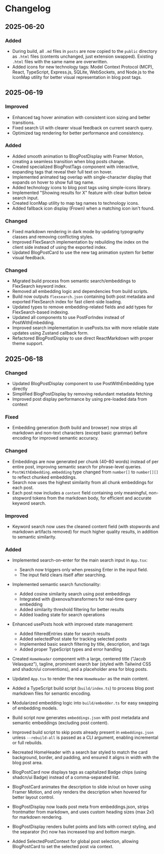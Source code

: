 # Changelog

## 2025-06-20

### Added

- During build, all `.md` files in `posts` are now copied to the `public` directory as `.html` files (contents unchanged, just extension swapped). Existing `.html` files with the same name are overwritten.
- Added icons for new technology tags: Model Context Protocol (MCP), React, TypeScript, Express.js, SQLite, WebSockets, and Node.js to the IconMap utility for better visual representation in blog post tags.

## 2025-06-19

### Improved

- Enhanced tag hover animation with consistent icon sizing and better transitions.
- Fixed search UI with clearer visual feedback on current search query.
- Optimized tag rendering for better performance and consistency.

### Added

- Added smooth animation to BlogPostDisplay with Framer Motion, creating a seamless transition when blog posts change.
- Created specialized BlogPostTags component with interactive, expanding tags that reveal their full text on hover.
- Implemented animated tag overlap with single-character display that expands on hover to show full tag name.
- Added technology icons to blog post tags using simple-icons library.
- Implemented "Showing results for X" feature with clear button below search input.
- Created IconMap utility to map tag names to technology icons.
- Added fallback icon display (Frown) when a matching icon isn't found.

### Changed

- Fixed markdown rendering in dark mode by updating typography classes and removing conflicting styles.
- Improved FlexSearch implementation by rebuilding the index on the client side instead of using the exported index.
- Updated BlogPostCard to use the new tag animation system for better visual feedback.

### Changed

- Migrated build process from semantic search/embeddings to FlexSearch keyword index.
- Removed all embedding logic and dependencies from build scripts.
- Build now outputs `flexsearch.json` containing both post metadata and exported FlexSearch index for fast client-side loading.
- Updated types to remove embedding-related fields and add types for FlexSearch-based indexing.
- Updated all components to use PostForIndex instead of PostWithEmbedding.
- Improved search implementation in usePosts.tsx with more reliable state updates using Zustand callback form.
- Refactored BlogPostDisplay to use direct ReactMarkdown with proper theme support.

## 2025-06-18

### Changed

- Updated BlogPostDisplay component to use PostWithEmbedding type directly
- Simplified BlogPostDisplay by removing redundant metadata fetching
- Improved post display performance by using pre-loaded data from context

### Fixed

- Embedding generation (both build and browser) now strips all markdown and non-text characters (except basic grammar) before encoding for improved semantic accuracy.

### Changed

- Embeddings are now generated per chunk (40–80 words) instead of per entire post, improving semantic search for phrase-level queries.
- `PostWithEmbedding.embedding` type changed from `number[]` to `number[][]` to reflect chunked embeddings.
- Search now uses the highest similarity from all chunk embeddings for each post.
- Each post now includes a `content` field containing only meaningful, non-stopword tokens from the markdown body, for efficient and accurate keyword search.

### Improved

- Keyword search now uses the cleaned content field (with stopwords and markdown artifacts removed) for much higher quality results, in addition to semantic similarity.

### Added

- Implemented search-on-enter for the main search input in `App.tsx`:
  - Search now triggers only when pressing Enter in the input field.
  - The input field clears itself after searching.
- Implemented semantic search functionality:

  - Added cosine similarity search using post embeddings
  - Integrated with @xenova/transformers for real-time query embedding
  - Added similarity threshold filtering for better results
  - Added loading state for search operations

- Enhanced usePosts hook with improved state management:

  - Added filteredEntries state for search results
  - Added selectedPost state for tracking selected posts
  - Implemented basic search filtering by title, description, and tags
  - Added proper TypeScript types and error handling

- Created `HomeHeader` component with a large, centered title ("Jacob Velasquez"), tagline, prominent search bar (styled with Tailwind CSS and shadcn/ui conventions), and a placeholder area for blog posts.
- Updated `App.tsx` to render the new `HomeHeader` as the main content.
- Added a TypeScript build script (`build/index.ts`) to process blog post markdown files for semantic encoding.
- Modularized embedding logic into `build/embedder.ts` for easy swapping of embedding models.
- Build script now generates `embeddings.json` with post metadata and semantic embeddings (excluding post content).
- Improved build script to skip posts already present in `embeddings.json` unless `--rebuild-all` is passed as a CLI argument, enabling incremental or full rebuilds.
- Recreated HomeHeader with a search bar styled to match the card background, border, and padding, and ensured it aligns in width with the blog post area.
- BlogPostCard now displays tags as capitalized Badge chips (using shadcn/ui Badge) instead of a comma-separated list.
- BlogPostCard animates the description to slide in/out on hover using Framer Motion, and only renders the description when hovered for better layout control.
- BlogPostDisplay now loads post meta from embeddings.json, strips frontmatter from markdown, and uses custom heading sizes (max 2xl) for markdown rendering.
- BlogPostDisplay renders bullet points and lists with correct styling, and the separator (hr) now has increased top and bottom margin.
- Added SelectedPostContext for global post selection, allowing BlogPostCard to set the selected post via context.
